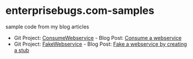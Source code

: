 enterprisebugs.com-samples
==========================

sample code from my blog articles

- Git Project: [ConsumeWebservice](https://github.com/enterprisebug/enterprisebugs.com-samples/tree/master/ConsumeWebservice "ConsumeWebservice") - Blog Post: [Consume a webservice](http://www.enterprisebugs.com/2013/02/consuming-webservice.html "Consume a webservice")
- Git Project: [FakeWebservice](https://github.com/enterprisebug/enterprisebugs.com-samples/tree/master/FakeWebservice "FakeWebservice") - Blog Post: [Fake a webservice by creating a stub](http://www.enterprisebugs.com/2013/02/fake-webservice-by-creating-stub.html "Fake a webservice by creating a stub")
